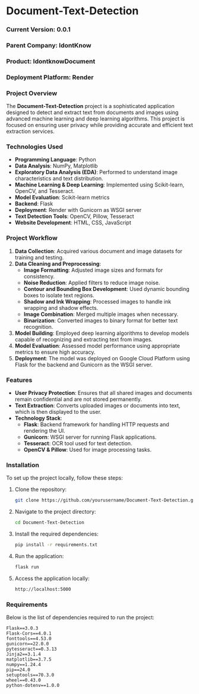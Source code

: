 # Document-Text-Detection

### Current Version: 0.0.1

### Parent Company: IdontKnow

### Product: IdontknowDocument

### Deployment Platform: Render 

### Project Overview

The **Document-Text-Detection** project is a sophisticated application designed to detect and extract text from documents and images using advanced machine learning and deep learning algorithms. This project is focused on ensuring user privacy while providing accurate and efficient text extraction services.

### Technologies Used

- **Programming Language**: Python
- **Data Analysis**: NumPy, Matplotlib
- **Exploratory Data Analysis (EDA)**: Performed to understand image characteristics and text distribution.
- **Machine Learning & Deep Learning**: Implemented using Scikit-learn, OpenCV, and Tesseract.
- **Model Evaluation**: Scikit-learn metrics
- **Backend**: Flask
- **Deployment**: Render with Gunicorn as WSGI server
- **Text Detection Tools**: OpenCV, Pillow, Tesseract
- **Website Development**: HTML, CSS, JavaScript

### Project Workflow

1. **Data Collection**: Acquired various document and image datasets for training and testing.
2. **Data Cleaning and Preprocessing**:
   - **Image Formatting**: Adjusted image sizes and formats for consistency.
   - **Noise Reduction**: Applied filters to reduce image noise.
   - **Contour and Bounding Box Development**: Used dynamic bounding boxes to isolate text regions.
   - **Shadow and Ink Wrapping**: Processed images to handle ink wrapping and shadow effects.
   - **Image Combination**: Merged multiple images when necessary.
   - **Binarization**: Converted images to binary format for better text recognition.
3. **Model Building**: Employed deep learning algorithms to develop models capable of recognizing and extracting text from images.
4. **Model Evaluation**: Assessed model performance using appropriate metrics to ensure high accuracy.
5. **Deployment**: The model was deployed on Google Cloud Platform using Flask for the backend and Gunicorn as the WSGI server.

### Features

- **User Privacy Protection**: Ensures that all shared images and documents remain confidential and are not stored permanently.
- **Text Extraction**: Converts uploaded images or documents into text, which is then displayed to the user.
- **Technology Stack**:
  - **Flask**: Backend framework for handling HTTP requests and rendering the UI.
  - **Gunicorn**: WSGI server for running Flask applications.
  - **Tesseract**: OCR tool used for text detection.
  - **OpenCV & Pillow**: Used for image processing tasks.

### Installation

To set up the project locally, follow these steps:

1. Clone the repository:
    ```bash
    git clone https://github.com/yourusername/Document-Text-Detection.git
    ```
2. Navigate to the project directory:
    ```bash
    cd Document-Text-Detection
    ```
3. Install the required dependencies:
    ```bash
    pip install -r requirements.txt
    ```
4. Run the application:
    ```bash
    flask run
    ```
5. Access the application locally:
    ```bash
    http://localhost:5000
    ```

### Requirements

Below is the list of dependencies required to run the project:

```plaintext
Flask==3.0.3
Flask-Cors==4.0.1
fonttools==4.53.0
gunicorn==22.0.0
pytesseract==0.3.13
Jinja2==3.1.4
matplotlib==3.7.5
numpy==1.24.4
pip==24.0
setuptools==70.3.0
wheel==0.43.0
python-dotenv==1.0.0

